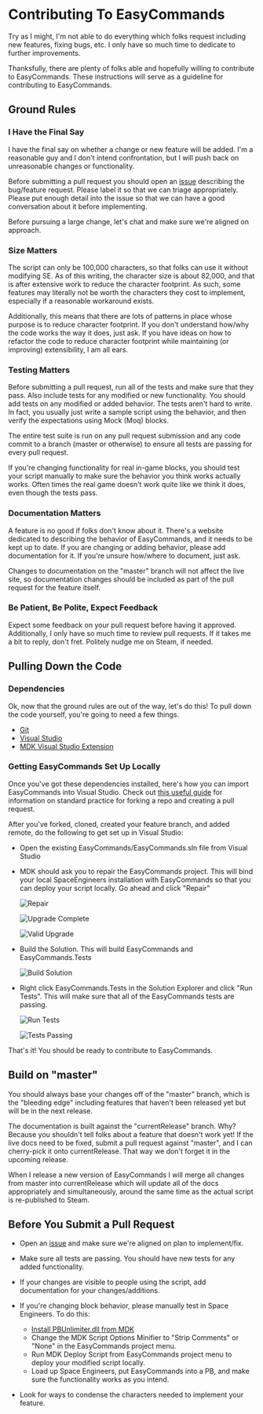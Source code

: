 ﻿# Contributing To EasyCommands

Try as I might, I'm not able to do everything which folks request including new features, fixing bugs, etc.  I only have so much time to dedicate to further improvements.

Thanksfully, there are plenty of folks able and hopefully willing to contribute to EasyCommands.  These instructions will serve as a guideline for contributing to EasyCommands.

## Ground Rules

### I Have the Final Say
I have the final say on whether a change or new feature will be added.  I'm a reasonable guy and I don't intend confrontation, but I will push back on unreasonable changes or functionality.

Before submitting a pull request you should open an [issue](https://github.com/MerlinofMines/EasyCommands/issues) describing the bug/feature request.  Please label it so that we can triage appropriately.  Please put enough detail into the issue so that we can have a good conversation about it before implementing.

Before pursuing a large change, let's chat and make sure we're aligned on approach.

### Size Matters
The script can only be 100,000 characters, so that folks can use it without modifying SE.  As of this writing, the character size is about 82,000, and that is after extensive work to reduce the character footprint.  As such, some features may literally not be worth the characters they cost to implement, especially if a reasonable workaround exists.

Additionally, this means that there are lots of patterns in place whose purpose is to reduce character footprint.   If you don't understand how/why the code works the way it does, just ask.  If you have ideas on how to refactor the code to reduce character footprint while maintaining (or improving) extensibility, I am all ears.

### Testing Matters

Before submitting a pull request, run all of the tests and make sure that they pass.  Also include tests for any modified or new functionality.  You should add tests on any modified or added behavior.  The tests aren't hard to write.  In fact, you usually just write a sample script using the behavior, and then verify the expectations using Mock (Moq) blocks.

The entire test suite is run on any pull request submission and any code commit to a branch (master or otherwise) to ensure all tests are passing for every pull request.

If you're changing functionality for real in-game blocks, you should test your script manually to make sure the behavior you think works actually works.  Often times the real game doesn't work quite like we think it does, even though the tests pass.

### Documentation Matters

A feature is no good if folks don't know about it.  There's a website dedicated to describing the behavior of EasyCommands, and it needs to be kept up to date.  If you are changing or adding behavior, please add documentation for it.  If you're unsure how/where to document, just ask.

Changes to documentation on the "master" branch will not affect the live site, so documentation changes should be included as part of the pull request for the feature itself.

### Be Patient, Be Polite, Expect Feedback
Expect some feedback on your pull request before having it approved.  Additionally, I only have so much time to review pull requests.  If it takes me a bit to reply, don't fret.  Politely nudge me on Steam, if needed.

## Pulling Down the Code

### Dependencies
Ok, now that the ground rules are out of the way, let's do this!  To pull down the code yourself, you're going to need a few things.

* [Git](https://git-scm.com/download/win)
* [Visual Studio](https://visualstudio.microsoft.com/downloads/)
* [MDK Visual Studio Extension](https://github.com/malware-dev/MDK-SE/wiki/Getting-Started)

### Getting EasyCommands Set Up Locally

Once you've got these dependencies installed, here's how you can import EasyCommands into Visual Studio.  Check out [this useful guide](https://opensource.com/article/19/7/create-pull-request-github) for information on standard practice for forking a repo and creating a pull request.

After you've forked, cloned, created your feature branch, and added remote, do the following to get set up in Visual Studio:

*  Open the existing EasyCommands/EasyCommands.sln file from Visual Studio

*  MDK should ask you to repair the EasyCommands project.  This will bind your local SpaceEngineers installation with EasyCommands so that you can deploy your script locally. Go ahead and click "Repair"

    ![Repair](https://imgur.com/KRSSs0y.png)

    ![Upgrade Complete](https://imgur.com/L0DfSpP.png)

    ![Valid Upgrade](https://imgur.com/INz7Xqe.png)

*  Build the Solution.  This will build EasyCommands and EasyCommands.Tests

    ![Build Solution](https://imgur.com/ouTAozx.png)

*  Right click EasyCommands.Tests in the Solution Explorer and click "Run Tests".  This will make sure that all of the EasyCommands tests are passing.

    ![Run Tests](https://imgur.com/C07aPpb.png)

    ![Tests Passing](https://imgur.com/p6943wz.png)

That's it! You should be ready to contribute to EasyCommands.

## Build on "master"

You should always base your changes off of the "master" branch, which is the "bleeding edge" including features that haven't been released yet but will be in the next release.

The documentation is built against the "currentRelease" branch.  Why?  Because you shouldn't tell folks about a feature that doesn't work yet!  If the live docs need to be fixed, submit a pull request against "master", and I can cherry-pick it onto currentRelease.  That way we don't forget it in the upcoming release.

When I release a new version of EasyCommands I will merge all changes from master into currentRelease which will update all of the docs appropriately and simultaneously, around the same time as the actual script is re-published to Steam.

## Before You Submit a Pull Request

* Open an [issue](https://github.com/MerlinofMines/EasyCommands/issues) and make sure we're aligned on plan to implement/fix.

* Make sure all tests are passing.  You should have new tests for any added functionality. 

* If your changes are visible to people using the script, add documentation for your changes/additions. 

*  If you're changing block behavior, please manually test in Space Engineers.  To do this:
    * [Install PBUnlimiter.dll from MDK](https://github.com/malware-dev/MDK-SE/tree/master/binaries)
    * Change the MDK Script Options Minifier to "Strip Comments" or "None" in the EasyCommands project menu.
    * Run MDK Deploy Script from EasyCommands project menu to deploy your modified script locally.
    * Load up Space Engineers, put EasyCommands into a PB, and make sure the functionality works as you intend.

*  Look for ways to condense the characters needed to implement your feature.